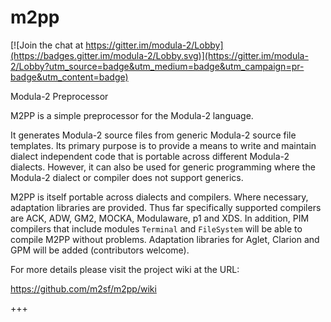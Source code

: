 # m2pp

[![Join the chat at https://gitter.im/modula-2/Lobby](https://badges.gitter.im/modula-2/Lobby.svg)](https://gitter.im/modula-2/Lobby?utm_source=badge&utm_medium=badge&utm_campaign=pr-badge&utm_content=badge)

Modula-2 Preprocessor

M2PP is a simple preprocessor for the Modula-2 language.

It generates Modula-2 source files from generic Modula-2 source file templates. Its primary purpose is to provide a means to write and maintain dialect independent code that is portable across different Modula-2 dialects. However, it can also be used for generic programming where the Modula-2 dialect or compiler does not support generics.

M2PP is itself portable across dialects and compilers. Where necessary, adaptation libraries are provided. Thus far specifically supported compilers are ACK, ADW, GM2, MOCKA, Modulaware, p1 and XDS. In addition, PIM compilers that include modules `Terminal` and `FileSystem` will be able to compile M2PP without problems. Adaptation libraries for Aglet, Clarion and GPM will be added (contributors welcome).

For more details please visit the project wiki at the URL:

https://github.com/m2sf/m2pp/wiki

+++
